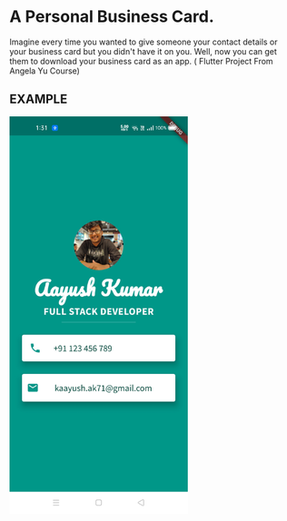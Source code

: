 # A Personal Business Card. 
Imagine every time you wanted to give someone your contact details or your business card but you didn't have it on you. Well, now you can get them to download your business card as an app. ( Flutter Project From Angela Yu Course)
## EXAMPLE
<img class="center" src="https://github.com/Resolution-1/PersonalCard/blob/master/images/display.jpg?raw=true" height="700px"/>
